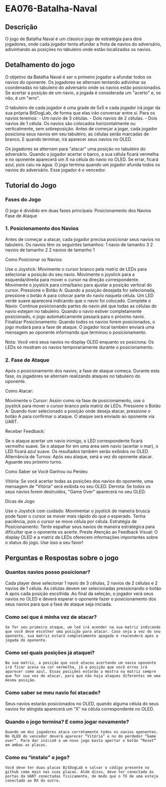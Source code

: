 # EA076-Batalha-Naval

## Descrição

O jogo de Batalha Naval é um clássico jogo de estratégia para dois jogadores, onde cada jogador tenta afundar a frota de navios do adversário, adivinhando as posições no tabuleiro onde estão localizados os navios.

## Detalhamento do jogo
O objetivo da Batalha Naval é ser o primeiro jogador a afundar todos os navios do oponente. Os jogadores se alternam tentando adivinhar as coordenadas no tabuleiro do adversário onde os navios estão posicionados. Se acertar a posição de um navio, a jogada é considerada um "acerto" e, se não, é um "erro".

O tabuleiro de cada jogador é uma grade de 5x5 e cada jogador irá jogar da sua própria BitDogLab, de forma que elas irão conversar entre si. Para os navios teremos:
 	- Um navio de 3 células.
 	- Dois navios de 2 células.
 	- Dois navios de 1 célula.
Os navios são colocados horizontalmente ou verticalmente, sem sobreposição. Antes de começar a jogar, cada jogador posiciona seus navios em seu tabuleiro, as células serão marcadas de branco. E quando terminar, irá aparecer seus navios no OLED.

Os jogadores se alternam para "atacar" uma posição no tabuleiro do adversário. Quando o jogador acertar o barco, a sua célula ficará vermelha e no oponente aparecerá um X na célula do navio no OLED. Se errar, ficará azul, pois caiu na água. O jogo termina quando um jogador afunda todos os navios do adversário. Esse jogador é o vencedor.

## Tutorial do Jogo
### Fases do Jogo
O jogo é dividido em duas fases principais:
Posicionamento dos Navios
Fase de Ataque

### 1. Posicionamento dos Navios
Antes de começar a atacar, cada jogador precisa posicionar seus navios no tabuleiro. Os navios têm os seguintes tamanhos:
1 navio de tamanho 3
2 navios de tamanho 2
2 navios de tamanho 1

Como Posicionar os Navios:

Use o Joystick: Movimente o cursor branco pela matriz de LEDs para selecionar a posição do seu navio.
Movimente o joystick para a esquerda/direita para mover o cursor na direção correspondente.
Movimente o joystick para cima/baixo para ajustar a posição vertical do cursor.
Pressione o Botão A: Quando a posição desejada for selecionada, pressione o botão A para colocar parte do navio naquela célula. Um LED verde suave aparecerá indicando que o navio foi colocado.
Complete o Navio: Continue posicionando partes do navio até que todas as células do navio estejam no tabuleiro. Quando o navio estiver completamente posicionado, o jogo automaticamente passará para o próximo navio.
Finalizar Posicionamento: Quando todos os navios forem posicionados, o jogo mudará para a fase de ataque. O jogador local também enviará uma mensagem ao oponente informando que terminou o posicionamento.

Nota:
Você verá seus navios no display OLED enquanto os posiciona.
Os LEDs só mostram os navios temporariamente durante o posicionamento.


### 2. Fase de Ataque
Após o posicionamento dos navios, a fase de ataque começa. Durante esta fase, os jogadores se alternam realizando ataques no tabuleiro do oponente.

Como Atacar:

Movimente o Cursor: Assim como na fase de posicionamento, use o joystick para mover o cursor branco pela matriz de LEDs.
Pressione o Botão A: Quando tiver selecionado a posição onde deseja atacar, pressione o botão A para confirmar o ataque. O ataque será enviado ao oponente via UART.

Receber Feedback:

Se o ataque acertar um navio inimigo, o LED correspondente ficará vermelho suave.
Se o ataque for em uma área sem navio (acertar o mar), o LED ficará azul suave.
Os resultados também serão exibidos no OLED.
Alternância de Turnos: Após seu ataque, será a vez do oponente atacar. Aguarde seu próximo turno.

Como Saber se Você Ganhou ou Perdeu

Vitória: Se você acertar todas as posições dos navios do oponente, uma mensagem de "Vitória" será exibida no seu OLED.
Derrota: Se todos os seus navios forem destruídos, "Game Over" aparecerá no seu OLED.

Dicas de Jogo

Use o Joystick com cuidado: Movimentar o joystick de maneira brusca pode fazer o cursor se mover mais rápido do que o esperado. Tenha paciência, pois o cursor se move célula por célula.
Estratégia de Posicionamento: Tente espalhar seus navios de maneira estratégica para dificultar que o oponente os acerte.
Preste Atenção ao Feedback Visual: O display OLED e a matriz de LEDs oferecem informações importantes sobre o status do jogo. Use isso a seu favor!

## Perguntas e Respostas sobre o jogo 

### Quantos navios posso posicionar?

Cada player deve selecionar 1 navio de 3 células, 2 navios de 2 células e 2 navios de 1 célula. As células devem ser selecionadas pressionando o botão A após cada posição escolhida .Ao final da seleção, o jogador verá seus navios no OLED e deverá esperar o oponente fazer o posicionamento dos seus navios para que a fase de ataque seja iniciada.


### Como sei que é minha vez de atacar?

	Se for seu primeiro ataque, um led irá acender na sua matriz indicando que você deve escolher uma posição para atacar. Caso seja a vez do seu oponente, sua matriz estará completamente apagada e reacenderá após a jogada do oponente. 


### Como sei quais posições já ataquei?

	Na sua matriz, a posição que você atacou acertando um navio oponente irá ficar acesa na cor vermelha, já a posição que você errou irá aparecer como azul. Essas posições estarão a mostra na matriz sempre que for sua vez de atacar, para que não haja ataques diferentes em uma mesma posição.  


### Como saber se meu navio foi atacado?
	
 Seus navios estarão posicionados no OLED, quando alguma célula do seus navios for atingida aparecerá um “X” na célula correspondente no OLED.


### Quando o jogo termina? E como jogar novamente?

	Quando um dos jogadores ataca corretamente todos os navios oponentes. No OLED do vencedor deverá aparecer “Vitória” e no do perdedor “Game over”. Para dar início0 a um novo jogo basta apertar o botão “Reset” em ambas as placas.


### Como eu “instalo” o jogo?

	Você deve ter duas placas BitDogLab e salvar o código presente no github como main nas suas placas. Além disso, deve ter conectado às portas da UART conectadas fisicamente, de modo que o TX de uma esteja conectado ao RX do outro.

